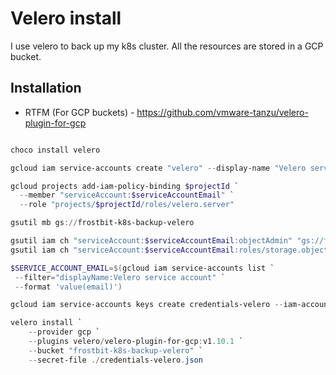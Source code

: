 # Velero install

I use velero to back up my k8s cluster.  All the resources are stored in a GCP bucket. 

## Installation

- RTFM (For GCP buckets) - https://github.com/vmware-tanzu/velero-plugin-for-gcp

```powershell

choco install velero

gcloud iam service-accounts create "velero" --display-name "Velero service account"

gcloud projects add-iam-policy-binding $projectId `
  --member "serviceAccount:$serviceAccountEmail" `
  --role "projects/$projectId/roles/velero.server"

gsutil mb gs://frostbit-k8s-backup-velero

gsutil iam ch "serviceAccount:$serviceAccountEmail:objectAdmin" "gs://frostbit-k8s-backup-velero"
gsutil iam ch "serviceAccount:$serviceAccountEmail:roles/storage.objectAdmin" "gs://frostbit-k8s-backup-velero"

$SERVICE_ACCOUNT_EMAIL=$(gcloud iam service-accounts list `
 --filter="displayName:Velero service account" `
 --format 'value(email)')

gcloud iam service-accounts keys create credentials-velero --iam-account $SERVICE_ACCOUNT_EMAIL

velero install `
    --provider gcp `
    --plugins velero/velero-plugin-for-gcp:v1.10.1 `
    --bucket "frostbit-k8s-backup-velero" `
    --secret-file ./credentials-velero.json

```